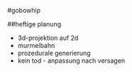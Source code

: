 #gobowhip

##heftige planung

- 3d-projektion auf 2d
- murmelbahn 
- prozedurale generierung 
- kein tod - anpassung nach versagen